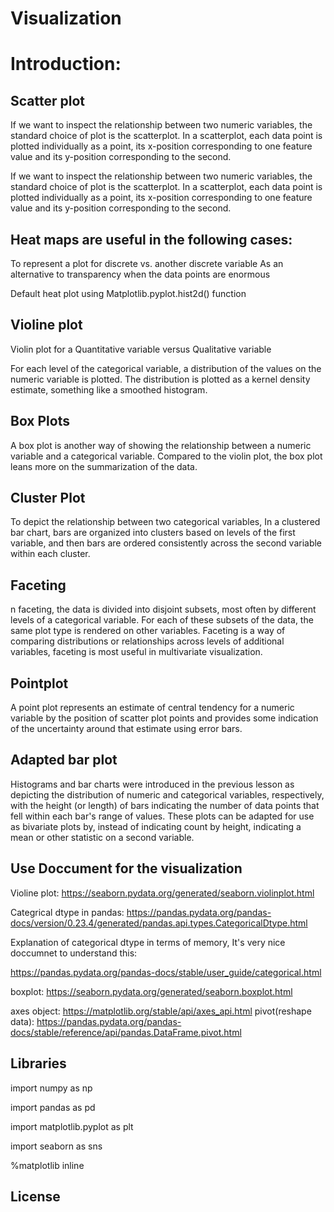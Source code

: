 # Visualization
# Introduction:
## Scatter plot
If we want to inspect the relationship between two numeric variables, the standard choice of plot is the scatterplot.
In a scatterplot, each data point is plotted individually as a point, its x-position corresponding to one feature value 
and its y-position corresponding to the second. 

If we want to inspect the relationship between two numeric variables, the standard choice of plot is the scatterplot. 
In a scatterplot, each data point is plotted individually as a point, its x-position corresponding to one feature value
and its y-position corresponding to the second. 

## Heat maps are useful in the following cases:

To represent a plot for discrete vs. another discrete variable
As an alternative to transparency when the data points are enormous

Default heat plot using Matplotlib.pyplot.hist2d() function

## Violine plot

Violin plot for a Quantitative variable versus Qualitative variable

For each level of the categorical variable, a distribution of the values on the numeric variable is plotted. The distribution is plotted as a kernel
density estimate, something like a smoothed histogram.

## Box Plots

A box plot is another way of showing the relationship between a numeric variable and a categorical variable. Compared to the violin plot, 
the box plot leans more on the summarization of the data.

## Cluster Plot

To depict the relationship between two categorical variables, In a clustered bar chart, bars are organized into clusters based on levels of the first variable, and then bars are ordered consistently across the second variable within each cluster. 

## Faceting

n faceting, the data is divided into disjoint subsets, most often by different levels of a categorical variable. For each of these subsets of the data, the same plot type is rendered on other variables. Faceting is a way of comparing distributions or relationships across levels of additional variables, faceting is most useful in multivariate visualization.

## Pointplot

A point plot represents an estimate of central tendency for a numeric variable by the position of scatter plot points and provides some indication of the uncertainty around that estimate using error bars.

## Adapted bar plot

Histograms and bar charts were introduced in the previous lesson as depicting the distribution of numeric and categorical variables, respectively, with the height (or length) of bars indicating the number of data points that fell within each bar's range of values. These plots can be adapted for use as bivariate plots by, instead of indicating count by height, indicating a mean or other statistic on a second variable.

## Use Doccument for the visualization

Violine plot: https://seaborn.pydata.org/generated/seaborn.violinplot.html

Categrical dtype in pandas: https://pandas.pydata.org/pandas-docs/version/0.23.4/generated/pandas.api.types.CategoricalDtype.html

Explanation of categorical dtype in terms of memory, It's very nice doccumnet to understand this:

https://pandas.pydata.org/pandas-docs/stable/user_guide/categorical.html

boxplot: https://seaborn.pydata.org/generated/seaborn.boxplot.html

axes object: https://matplotlib.org/stable/api/axes_api.html
pivot(reshape data): https://pandas.pydata.org/pandas-docs/stable/reference/api/pandas.DataFrame.pivot.html

## Libraries

import numpy as np

import pandas as pd

import matplotlib.pyplot as plt

import seaborn as sns

%matplotlib inline

## License





